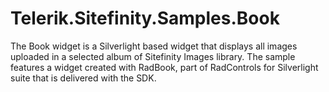 Telerik.Sitefinity.Samples.Book
===============================

The Book widget is a Silverlight based widget that displays all images uploaded in a selected album of Sitefinity Images library. The sample features a widget created with RadBook, part of RadControls for Silverlight suite that is delivered with the SDK.
